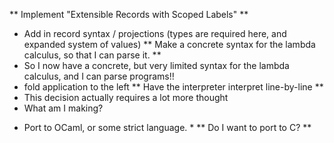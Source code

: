 ** Implement "Extensible Records with Scoped Labels" **
- Add in record syntax / projections (types are required here, and expanded system of values)
** Make a concrete syntax for the lambda calculus, so that I can parse it. **
- So I now have a concrete, but very limited syntax for the lambda calculus, and I can parse programs!!
- fold application to the left
** Have the interpreter interpret line-by-line **
- This decision actually requires a lot more thought
- What am I making?
* Port to OCaml, or some strict language. * 
** Do I want to port to C? **
